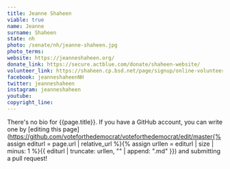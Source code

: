```yaml
---
title: Jeanne Shaheen
viable: true
name: Jeanne
surname: Shaheen
state: nh
photo: /senate/nh/jeanne-shaheen.jpg
photo_terms: 
website: https://jeanneshaheen.org/
donate_link: https://secure.actblue.com/donate/shaheen-website/
volunteer_link: https://shaheen.cp.bsd.net/page/signup/online-volunteer
facebook: jeanneshaheenNH
twitter: jeanneshaheen
instagram: jeanneshaheen
youtube: 
copyright_line: 
---
```

There's no bio for {{page.title}}. If you have a GitHub account, you can write one by [editing this page](https://github.com/voteforthedemocrat/voteforthedemocrat/edit/master{% assign editurl = page.url | relative_url %}{% assign urllen = editurl | size | minus: 1 %}{{ editurl | truncate: urllen, "" | append: ".md" }}) and submitting a pull request!